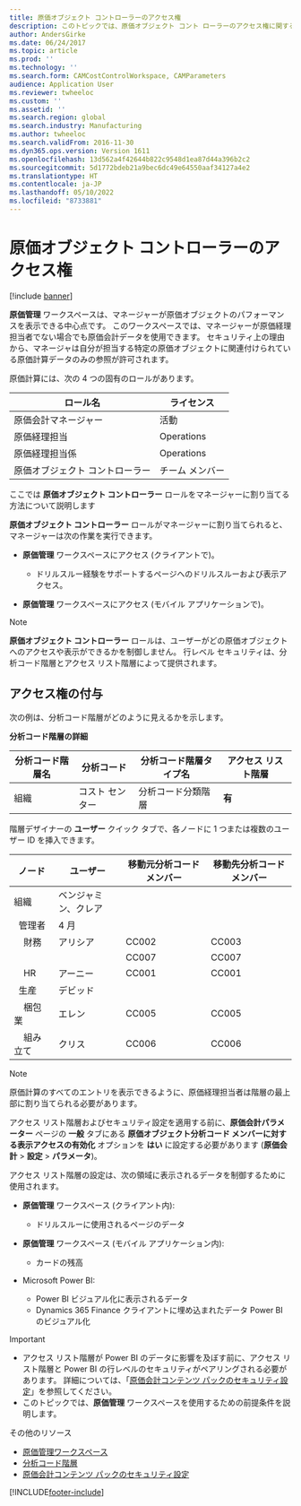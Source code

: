 ```yaml
---
title: 原価オブジェクト コントローラーのアクセス権
description: このトピックでは、原価オブジェクト コント ローラーのアクセス権に関する情報を提供します。
author: AndersGirke
ms.date: 06/24/2017
ms.topic: article
ms.prod: ''
ms.technology: ''
ms.search.form: CAMCostControlWorkspace, CAMParameters
audience: Application User
ms.reviewer: twheeloc
ms.custom: ''
ms.assetid: ''
ms.search.region: global
ms.search.industry: Manufacturing
ms.author: twheeloc
ms.search.validFrom: 2016-11-30
ms.dyn365.ops.version: Version 1611
ms.openlocfilehash: 13d562a4f42644b822c9548d1ea87d44a396b2c2
ms.sourcegitcommit: 5d1772bdeb21a9bec6dc49e64550aaf34127a4e2
ms.translationtype: HT
ms.contentlocale: ja-JP
ms.lasthandoff: 05/10/2022
ms.locfileid: "8733881"
---
```

# <a name="access-rights-for-cost-object-controllers"></a>原価オブジェクト コントローラーのアクセス権

[!include [banner](../includes/banner.md)]

**原価管理** ワークスペースは、マネージャーが原価オブジェクトのパフォーマンスを表示できる中心点です。 このワークスペースでは、マネージャーが原価経理担当者でない場合でも原価会計データを使用できます。 セキュリティ上の理由から、マネージャは自分が担当する特定の原価オブジェクトに関連付けられている原価計算データのみの参照が許可されます。

原価計算には、次の 4 つの固有のロールがあります。

| ロール名               | ライセンス      |
|-------------------------|--------------|
| 原価会計マネージャー | 活動     |
| 原価経理担当         | Operations   |
| 原価経理担当係   | Operations   |
| 原価オブジェクト コントローラー  | チーム メンバー |

ここでは **原価オブジェクト コントローラー** ロールをマネージャーに割り当てる方法について説明します

**原価オブジェクト コントローラー** ロールがマネージャーに割り当てられると、マネージャーは次の作業を実行できます。

- **原価管理** ワークスペースにアクセス (クライアントで)。

    - ドリルスルー経験をサポートするページへのドリルスルーおよび表示アクセス。

- **原価管理** ワークスペースにアクセス (モバイル アプリケーションで)。

> [!NOTE]
> **原価オブジェクト コントローラー** ロールは、ユーザーがどの原価オブジェクトへのアクセスや表示ができるかを制御しません。 行レベル セキュリティは、分析コード階層とアクセス リスト階層によって提供されます。

## <a name="grant-access-rights"></a>アクセス権の付与
次の例は、分析コード階層がどのように見えるかを示します。

**分析コード階層の詳細**

| 分析コード階層名 | 分析コード    | 分析コード階層タイプ名      | アクセス リスト階層 |
|--------------------------|--------------|------------------------------------|-----------------------|
| 組織             | コスト センター | 分析コード分類階層 | **有**               |

階層デザイナーの **ユーザー** クイック タブで、各ノードに 1 つまたは複数のユーザー ID を挿入できます。

|             ノード                 | ユーザー            | 移動元分析コード メンバー     |   移動先分析コード メンバー   |
|-----------------------------------|------------------|---------------------------|-------------------------|
| 組織                      | ベンジャミン、クレア |                           |                         |
| &nbsp;&nbsp;管理者                 | 4 月            |                           |                         |
| &nbsp;&nbsp;&nbsp;&nbsp;財務   | アリシア           | CC002                     | CC003                   |
|                                   |                  | CC007                     | CC007                   |
| &nbsp;&nbsp;&nbsp;&nbsp;HR        | アーニー            | CC001                     | CC001                   |
| &nbsp;&nbsp;生産            | デビッド            |                           |                         |
| &nbsp;&nbsp;&nbsp;&nbsp;梱包業 | エレン            | CC005                     | CC005                   |
| &nbsp;&nbsp;&nbsp;&nbsp;組み立て  | クリス            | CC006                     | CC006                   |

> [!NOTE]
> 原価計算のすべてのエントリを表示できるように、原価経理担当者は階層の最上部に割り当てられる必要があります。

アクセス リスト階層およびセキュリティ設定を適用する前に、**原価会計パラメーター** ページの **一般** タブにある **原価オブジェクト分析コード メンバーに対する表示アクセスの有効化** オプションを **はい** に設定する必要があります (**原価会計** > **設定** > **パラメータ**)。

アクセス リスト階層の設定は、次の領域に表示されるデータを制御するために使用されます。

- **原価管理** ワークスペース (クライアント内):

    - ドリルスルーに使用されるページのデータ

- **原価管理** ワークスペース (モバイル アプリケーション内):

    - カードの残高

- Microsoft Power BI:

    - Power BI ビジュアル化に表示されるデータ
    - Dynamics 365 Finance クライアントに埋め込まれたデータ Power BI のビジュアル化

> [!IMPORTANT]
> - アクセス リスト階層が Power BI のデータに影響を及ぼす前に、アクセス リスト階層と Power BI の行レベルのセキュリティがペアリングされる必要があります。 詳細については、「[原価会計コンテンツ パックのセキュリティ設定](../../fin-ops-core/dev-itpro/analytics/setup-security-cost-accounting-content-pack.md)」を参照してください。
> - このトピックでは、**原価管理** ワークスペースを使用するための前提条件を説明します。

その他のリソース

- [原価管理ワークスペース](cost-control-workspace.md)
- [分析コード階層](dimension-hierarchy.md)
- [原価会計コンテンツ パックのセキュリティ設定](../../fin-ops-core/dev-itpro/analytics/setup-security-cost-accounting-content-pack.md)


[!INCLUDE[footer-include](../../includes/footer-banner.md)]
